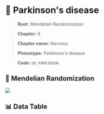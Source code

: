 # 🧪 Parkinson's disease

> **Root:** Mendelian Randomization

> **Chapter:** 6  

> **Chapter name:** Nervous

> **Phenotype:** Parkinson's disease  

> **Code:** `G6_PARKINSON`

## 🧬 Mendelian Randomization  

<img src="/MR/Figures/Forward/G6_PARKINSON.png"/>

## 📊 Data Table

<CsvTableMRF src="/public/MR/Data/Forward/G6_PARKINSON.csv"/>
